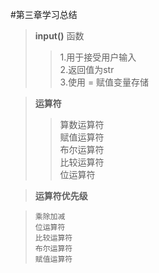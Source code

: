 #第三章学习总结
>**input()** 函数  
> 
>>1.用于接受用户输入  
>>2.返回值为str  
>>3.使用 = 赋值变量存储  

>**运算符**  
> 
>>算数运算符  
>>赋值运算符  
>>布尔运算符  
>>比较运算符  
>>位运算符

>**运算符优先级**  
>

> `乘除加减`  
>  `位运算符`  
> `比较运算符`  
> `布尔运算符`  
> `赋值运算符`
